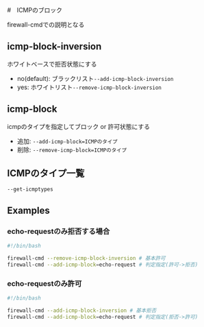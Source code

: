 #　ICMPのブロック

firewall-cmdでの説明となる

## icmp-block-inversion

ホワイトベースで拒否状態にする

- no(default): ブラックリスト`--add-icmp-block-inversion`
- yes: ホワイトリスト`--remove-icmp-block-inversion`

## icmp-block

icmpのタイプを指定してブロック or 許可状態にする

- 追加: `--add-icmp-block=ICMPのタイプ`
- 削除: `--remove-icmp-block=ICMPのタイプ`

## ICMPのタイプ一覧

`--get-icmptypes`

## Examples

### echo-requestのみ拒否する場合

```bash
#!/bin/bash

firewall-cmd --remove-icmp-block-inversion # 基本許可
firewall-cmd --add-icmp-block=echo-request # 判定指定(許可->拒否)
```

### echo-requestのみ許可

```bash
#!/bin/bash

firewall-cmd --add-icmp-block-inversion # 基本拒否
firewall-cmd --add-icmp-block=echo-request # 判定指定(拒否->許可)
```
